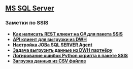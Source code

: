 ## [MS SQL Server](../MSSQL.md)  
### Заметки по SSIS  

- **[Как написать REST клиент на C# для пакета SSIS](./API_Client/API_Client.md)**  
- **[API клиент для выгрузки из DWH](./API_Client_Upload/API_Client_Upload.md)**  
- **[Настройка JOBа SQL SERVER Agent](./Setting_SQL_Server_Agent_JOB/Setting_JOB.md)**  
- **[Задача выгрузить данные из DWH партнёру](./Upload_ZIP_by_SCP_SFTP/Upload_ZIP_by_SCP_SFTP.md)**  
- **[Логирование ошибок Python скрипта в пакете SSIS](./Get_Error_From_Python_Script/Get_Error_From_Python_Script.md)**  
- **[Загрузка данных из CSV файлов](./Load_from_CSV_file/Load_from_CSV_file.md)**  

